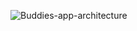 ![Buddies-app-architecture](https://github.com/sainikhil1605/buddies-social-app/assets/35322884/f21e2756-01df-48cf-b4df-b61b4bfe7205)
